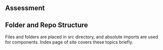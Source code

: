 ## Assessment

## Folder and Repo Structure

Files and folders are placed in src directory, and absolute imports are used for components. Index page of site covers these topics briefly.

